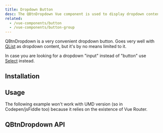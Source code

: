 ```yaml
---
title: Dropdown Button
desc: The QBtnDropdown Vue component is used to display dropdown content on a button.
related:
  - /vue-components/button
  - /vue-components/button-group
---
```

QBtnDropdown is a very convenient dropdown button. Goes very well with [QList](/vue-components/list-and-list-items) as dropdown content, but it's by no means limited to it.

In case you are looking for a dropdown "input" instead of "button" use [Select](/vue-components/select) instead.

## Installation
<doc-installation components="QBtnDropdown" />

## Usage

<doc-example title="Basic" file="QBtnDropdown/Basic" />

<doc-example title="Various content" file="QBtnDropdown/VariousContent" />

<doc-example title="Split" file="QBtnDropdown/Split" />

<doc-example title="Custom button" file="QBtnDropdown/CustomButton" />

<doc-example title="Custom dropdown icon" file="QBtnDropdown/CustomDropdownIcon" />

<doc-example title="Label slot" file="QBtnDropdown/LabelSlot" />

<doc-example title="Using v-model" file="QBtnDropdown/Model" />

<doc-example title="Disable" file="QBtnDropdown/Disable" />

The following example won't work with UMD version (so in Codepen/jsFiddle too) because it relies on the existence of Vue Router.

<doc-example title="Split and router link on main" file="QBtnDropdown/Link" no-edit />

## QBtnDropdown API
<doc-api file="QBtnDropdown" />
